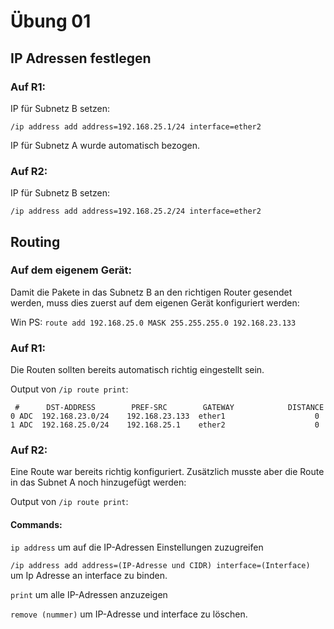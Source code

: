 # Übung 01

## IP Adressen festlegen

### Auf R1:

IP für Subnetz B setzen:

`/ip address add address=192.168.25.1/24 interface=ether2`

IP für Subnetz A wurde automatisch bezogen.

### Auf R2:

IP für Subnetz B setzen:

`/ip address add address=192.168.25.2/24 interface=ether2`

## Routing

### Auf dem eigenem Gerät:

Damit die Pakete in das Subnetz B an den richtigen Router gesendet werden, muss dies zuerst auf dem eigenen Gerät konfiguriert werden:

Win PS: `route add 192.168.25.0 MASK 255.255.255.0 192.168.23.133`

### Auf R1:

Die Routen sollten bereits automatisch richtig eingestellt sein.

Output von `/ip route print`:

` #      DST-ADDRESS        PREF-SRC        GATEWAY            DISTANCE
 0 ADC  192.168.23.0/24    192.168.23.133  ether1                    0
 1 ADC  192.168.25.0/24    192.168.25.1    ether2                    0`

### Auf R2:

Eine Route war bereits richtig konfiguriert. Zusätzlich musste aber die Route in das Subnet A noch hinzugefügt werden:



Output von `/ip route print`:



#### Commands:

`ip address` um auf die IP-Adressen Einstellungen zuzugreifen

`/ip address add address=(IP-Adresse und CIDR) interface=(Interface)` um Ip Adresse an interface zu binden.

`print` um alle IP-Adressen anzuzeigen

`remove (nummer)` um IP-Adresse und interface zu löschen.

